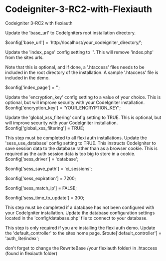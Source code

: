 # Codeigniter-3-RC2-with-Flexiauth
Codeigniter 3-RC2 with flexiauth 


Update the 'base_url' to CodeIgniters root installation directory.

$config['base_url'] = 'http://localhost/your_codeigniter_directory/';

Update the 'index_page' config setting to ''. This will remove 'index.php' from the sites urls.

Note that this is optional, and if done, a '.htaccess' files needs to be included in the root directory of the installation.
A sample '.htaccess' file is included in the demo.

$config['index_page'] = '';

Update the 'encryption_key' config setting to a value of your choice.
This is optional, but will improve security with your CodeIgniter installation.
$config['encryption_key'] = 'YOUR_ENCRYPTION_KEY';

Update the 'global_xss_filtering' config setting to TRUE.
This is optional, but will improve security with your CodeIgniter installation.
$config['global_xss_filtering'] = TRUE;

This step must be completed to all flexi auth installations.
Update the 'sess_use_database' config setting to TRUE. This instructs CodeIgniter to save session data to the database rather than as a browser cookie.
This is required as the auth session data is too big to store in a cookie.
$config['sess_driver'] = 'database';

$config['sess_save_path'] = 'ci_sessions';

$config['sess_expiration'] = 7200;

$config['sess_match_ip'] = FALSE;

$config['sess_time_to_update'] = 300;


This step must be completed if a database has not been configured with your CodeIgniter installation.
Update the database configuration settings located in the 'config/database.php' file to connect to your database.

This step is only required if you are installing the flexi auth demo.
Update the 'default_controller' to the sites home page.
$route['default_controller'] = 'auth_lite/index';

don't forget to change the RewriteBase /your flexiauth folder/ in .htaccess (found in flexiauth folder)

